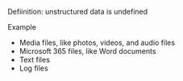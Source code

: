 Defiinition: unstructured data is undefined

Example
- Media files, like photos, videos, and audio files
- Microsoft 365 files, like Word documents
- Text files
- Log files